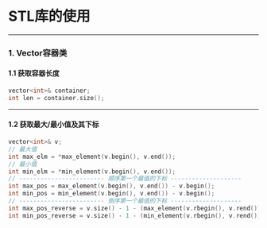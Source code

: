 # STL库的使用

---------------------------

### 1. Vector容器类

#### 1.1 获取容器长度

```c++
vector<int>& container;
int len = container.size();
```

-------

#### 1.2 获取最大/最小值及其下标

```c++
vector<int>& v;
// 最大值
int max_elm = *max_element(v.begin(), v.end());
// 最小值
int min_elm = *min_element(v.begin(), v.end());
// ------------------------ 顺序第一个最值的下标 --------------------
int max_pos = max_element(v.begin(), v.end()) - v.begin();
int min_pos = min_element(v.begin(), v.end()) - v.begin();
// ------------------------ 倒序第一个最值的下标 --------------------
int max_pos_reverse = v.size() - 1 - (max_element(v.rbegin(), v.rend()) - v.rbegin());
int min_pos_reverse = v.size() - 1 - (min_element(v.rbegin(), v.rend()) - v.rbegin());
```

